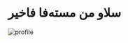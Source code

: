 
<h1 text-align="center">سلاو من مستەفا فاخیر</h1>

![profile](https://user-images.githubusercontent.com/71645349/113597728-cca15600-9644-11eb-9a84-a74fcd919ed6.jpg)
